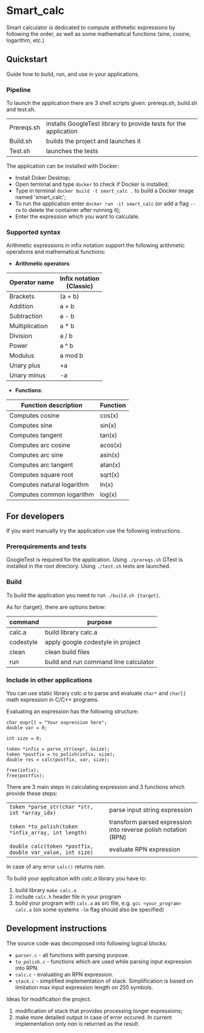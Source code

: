 # Smart_calc

Smart calculator is dedicated to compute arithmetic expressions by following the order, as well as some mathematical functions (sine, cosine, logarithm, etc.)

## Quickstart

Guide how to build, run, and use in your applications.

### Pipeline

To launch the application there are 3 shell scripts given: prereqs.sh, build.sh and test.sh.

|                |                                                                        |
| -              | -                                                                      |
| Prereqs.sh     | installs GoogleTest library to provide tests for the application       |
| Build.sh       | builds the project and launches it                                     |
| Test.sh        | launches the tests                                                     |

The application can be installed with Docker:
- Install Doker Desktop;
- Open terminal and type `docker` to check if Docker is installed;
- Type in terminal `docker build -t smart_calc .` to build a Docker image named 'smart_calc';
- To run the application enter `docker run -it smart_calc` (or add a flag `--rm` to delete the container after running it);
- Enter the expression which you want to calculate.

### Supported syntax

Arithmetic expressions in infix notation support the following arithmetic operations and mathematical functions:

- **Arithmetic operators**:


| Operator name  | Infix notation<br /> (Classic) |
| ---------------- | -------------------------------- |
| Brackets       | (a + b)                        |
| Addition       | a + b                          |
| Subtraction    | a - b                          |
| Multiplication | a * b                          |
| Division       | a / b                          |
| Power          | a ^ b                          |
| Modulus        | a mod b                        |
| Unary plus     | +a                             |
| Unary minus    | -a                             |

- **Functions**:


| Function description       | Function |
| ---------------------------- | ---------- |
| Computes cosine            | cos(x)   |
| Computes sine              | sin(x)   |
| Computes tangent           | tan(x)   |
| Computes arc cosine        | acos(x)  |
| Computes arc sine          | asin(x)  |
| Computes arc tangent       | atan(x)  |
| Computes square root       | sqrt(x)  |
| Computes natural logarithm | ln(x)    |
| Computes common logarithm  | log(x)   |



## For developers

If you want manually try the application use the following instructions.

### Prerequirements and tests

GoogleTest is required for the application. Using `./prereqs.sh` GTest is installed in the root directory.
Using `./test.sh` tests are launched.

### Build

To build the application you need to run `./build.sh {target}`.

As for {target}, there are options below:


| command   | purpose                               |
| --------- | ------------------------------------- |
| calc.a    | build library calc.a                  |
| codestyle | apply google codestyle in project     |
| clean     | clean build files                     |
| run       | build and run command line calculator | 

### Include in other applications

You can use static library _calc.a_ to parse and evaluate `char*` and `char[]` math expression in C/C++ programs.

Evaluating an expression has the following structure:

```
char expr[] = "Your expression here";
double var = 0;

int size = 0;

token *infix = parse_str(expr, &size);
token *postfix = to_polish(infix, size);
double res = calc(postfix, var, size);

free(infix);
free(postfix);
```

There are 3 main steps in calculating expression and 3 functions which provide these steps:


|                                                           |                                                                |
| ----------------------------------------------------------- | ---------------------------------------------------------------- |
| `token *parse_str(char *str, int *array_idx)`             | parse input string expression                                  |
| `token *to_polish(token *infix_array, int length)`        | transform parsed expression into reverse polish notation (RPN) |
| `double calc(token *postfix, double var_value, int size)` | evaluate RPN expression                                        |

In case of any error `calc()` returns _nan_.

To build your application with _calc.a_ library you have to:

1. build library `make calc.a`
2. include `calc.h` header file in your program
3. build your program with `calc.a` as src file, e.g. `gcc <your_program> calc.a`
   (on some systems `-lm` flag should also be specified)


## Development instructions

The source code was decomposed into following logical blocks:

- `parser.c` - all functions with parsing purpose.
- `to_polish.c` - functions which are used while parsing input expression into RPN.
- `calc.c` - evaluating an RPN expression.
- `stack.c` - simplified implementation of stack. Simplification is based on limitation max input expression length on 255 symbols.

Ideas for modification the project:

1. modification of stack that provides processing longer expressions;
2. make more detailed output in case of error occured. In current implementation only _nan_ is returned as the result.
